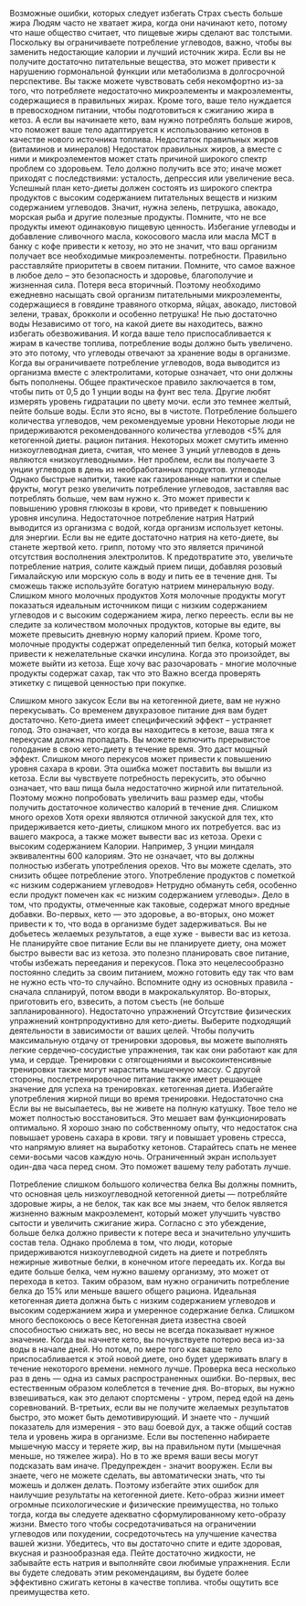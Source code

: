 Возможные ошибки, которых следует избегать
Страх съесть больше жира
Людям часто не хватает жира, когда они начинают кето, потому что наше общество считает, что
пищевые жиры сделают вас толстыми.
Поскольку вы ограничиваете потребление углеводов, важно, чтобы вы
заменить недостающие калории и лучший источник жира. Если вы не получите достаточно
питательные вещества, это может привести к нарушению гормональной функции или метаболизма в долгосрочной перспективе.
Вы также можете чувствовать себя некомфортно из-за того, что потребляете недостаточно
микроэлементы и макроэлементы, содержащиеся в правильных жирах.
Кроме того, ваше тело нуждается в превосходном питании, чтобы подготовиться к сжиганию жира в
кетоз. А если вы начинаете кето, вам нужно потреблять больше жиров, что поможет
ваше тело адаптируется к использованию кетонов в качестве нового источника топлива.
Недостаток правильных жиров (витаминов и минералов)
Недостаток правильных жиров, а вместе с ними и микроэлементов может стать причиной широкого
спектр проблем со здоровьем. Тело должно получить все это; иначе может
приходят с последствиями: усталость, депрессия или увеличение веса.
Успешный план кето-диеты должен состоять из широкого спектра продуктов с высоким содержанием
питательных веществ и низким содержанием углеводов. Значит, нужна зелень, петрушка,
авокадо, морская рыба и другие полезные продукты.
Помните, что не все продукты имеют одинаковую пищевую ценность. Избегание
углеводы и добавление сливочного масла, кокосового масла или масла МСТ в банку с кофе
привести к кетозу, но это не значит, что ваш организм получает все необходимые микроэлементы.
потребности.
Правильно расставляйте приоритеты в своем питании. Помните, что самое важное в
любое дело – это безопасность и здоровье, благополучие и жизненная сила. Потеря веса
вторичный. Поэтому необходимо ежедневно насыщать свой организм питательными
микроэлементы, содержащиеся в говядине травяного откорма, яйцах, авокадо, листовой зелени, травах,
брокколи и особенно петрушка!
Не пью достаточно воды
Независимо от того, на какой диете вы находитесь, важно избегать обезвоживания. И когда
ваше тело приспосабливается к жирам в качестве топлива, потребление воды должно быть увеличено. это
это потому, что углеводы отвечают за хранение воды в организме. Когда
вы ограничиваете потребление углеводов, вода выводится из организма вместе с электролитами, которые
означает, что они должны быть пополнены.
Общее практическое правило заключается в том, чтобы пить от 0,5 до 1 унции воды на фунт
вес тела. Другие любят измерять уровень гидратации по цвету мочи. если это
темнее желтый, пейте больше воды. Если это ясно, вы в чистоте.
Потребление большего количества углеводов, чем рекомендуемые уровни
Некоторые люди не придерживаются рекомендованного количества углеводов <5% для кетогенной диеты.
рацион питания. Некоторых может смутить именно низкоуглеводная диета, считая, что
менее 3 унций углеводов в день являются «низкоуглеводными».
Нет проблем, если вы получаете 3 унции углеводов в день из необработанных продуктов.
углеводы Однако быстрые напитки, такие как газированные напитки и спелые фрукты, могут резко
увеличить потребление углеводов, заставляя вас потреблять больше, чем вам нужно
к. Это может привести к повышению уровня глюкозы в крови, что приведет к повышению уровня инсулина.
Недостаточное потребление натрия
Натрий выводится из организма с водой, когда организм использует кетоны.
для энергии.
Если вы не едите достаточно натрия на кето-диете, вы станете жертвой кето.
грипп, потому что это является причиной отсутствия восполнения электролитов. К
предотвратите это, увеличьте потребление натрия, солите каждый прием пищи, добавляя розовый
Гималайскую или морскую соль в воду и пить ее в течение дня. Ты сможешь
также используйте богатую натрием минеральную воду.
Слишком много молочных продуктов
Хотя молочные продукты могут показаться идеальным источником пищи с низким содержанием
углеводов и с высоким содержанием жира, легко переесть. если вы не
следите за количеством молочных продуктов, которые вы едите, вы можете превысить дневную норму калорий
прием.
Кроме того, молочные продукты содержат определенный тип белка, который может привести к
нежелательные скачки инсулина. Когда это произойдет, вы можете выйти из кетоза.
Еще хочу вас разочаровать - многие молочные продукты содержат сахар, так что это
Важно всегда проверять этикетку с пищевой ценностью при покупке.

Слишком много закусок
Если вы на кетогенной диете, вам не нужно перекусывать. Со временем двухразовое питание
дня вам будет достаточно. Кето-диета имеет специфический эффект – устраняет
голод. Это означает, что когда вы находитесь в кетозе, ваша тяга к перекусам должна
пропадать. Вы можете включить прерывистое голодание в свою кето-диету в течение
время. Это даст мощный эффект.
Слишком много перекусов может привести к повышению уровня сахара в крови. Эта ошибка может поставить
вы вышли из кетоза. Если вы чувствуете потребность перекусить, это обычно означает, что ваш
пища была недостаточно жирной или питательной. Поэтому можно попробовать увеличить
ваш размер еды, чтобы получить достаточное количество калорий в течение дня.
Слишком много орехов
Хотя орехи являются отличной закуской для тех, кто придерживается кето-диеты, слишком много их потребуется.
вас из вашего макроса, а также может вывести вас из кетоза. Орехи с высоким содержанием
Калории. Например, 3 унции миндаля эквивалентны 600 калориям. Это
не означает, что вы должны полностью избегать употребления орехов. Что вы можете сделать, это
снизить общее потребление этого.
Употребление продуктов с пометкой «с низким содержанием углеводов»
Нетрудно обмануть себя, особенно если продукт помечен как «с низким содержанием
углеводы». Дело в том, что продукты, отмеченные как таковые, содержат много
вредные добавки. Во-первых, кето — это здоровье, а во-вторых, оно может привести к
то, что вода в организме будет задерживаться. Вы не добьетесь
желаемых результатов, а еще хуже - вывести вас из кетоза.
Не планируйте свое питание
Если вы не планируете диету, она может быстро вывести вас из кетоза. это
полезно планировать свое питание, чтобы избежать переедания и перекусов. Пока это
нецелесообразно постоянно следить за своим питанием, можно готовить еду так
что вам не нужно есть что-то случайно. Вспомните одну из основных
правила - сначала спланируй, потом вводи в макрокалькулятор. Во-вторых, приготовить его,
взвесить, а потом съесть (не больше запланированного).
Недостаточно упражнений
Отсутствие физических упражнений контрпродуктивно для кето-диеты. Выберите подходящий
деятельности в зависимости от ваших целей. Чтобы получить максимальную отдачу от тренировки
здоровья, вы можете выполнять легкие сердечно-сосудистые упражнения, так как они работают как для ума,
и сердце. Тренировки с отягощениями и высокоинтенсивные тренировки также могут нарастить мышечную массу.
С другой стороны, послетренировочное питание также имеет решающее значение для успеха на тренировках.
кетогенная диета. Избегайте употребления жирной пищи во время тренировки.
Недостаточно сна
Если вы не высыпаетесь, вы не живете на полную катушку. Твое тело
не может полностью восстановиться. Это мешает вам функционировать оптимально.
Я хорошо знаю по собственному опыту, что недостаток сна повышает уровень сахара в крови.
тягу и повышает уровень стресса, что напрямую влияет на выработку кетонов.
Старайтесь спать не менее семи-восьми часов каждую ночь. Ограниченный
экран использует один-два часа перед сном. Это поможет вашему телу работать
лучше.

Потребление слишком большого количества белка
Вы должны помнить, что основная цель низкоуглеводной кетогенной диеты —
потребляйте здоровые жиры, а не белок, так как все мы знаем, что белок является жизненно важным
макроэлемент, который может улучшить чувство сытости и увеличить сжигание жира. Согласно с
это убеждение, больше белка должно привести к потере веса и значительно улучшить
состав тела. Однако проблема в том, что люди, которые придерживаются низкоуглеводной
сидеть на диете и потреблять нежирные животные белки, в конечном итоге переедать их.
Когда вы едите больше белка, чем нужно вашему организму, это может
от перехода в кетоз. Таким образом, вам нужно ограничить потребление белка до 15% или
меньше вашего общего рациона. Идеальная кетогенная диета должна быть с низким содержанием углеводов и высоким содержанием
жира и умеренное содержание белка.
Слишком много беспокоюсь о весе
Кетогенная диета известна своей способностью снижать вес, но весы
не всегда показывает нужное значение.
Когда вы начнете кето, вы почувствуете потерю веса из-за воды в начале
дней. Но потом, по мере того как ваше тело приспосабливается к этой новой диете, оно будет удерживать влагу в течение некоторого времени.
немного лучше.
Проверка веса несколько раз в день — одна из самых распространенных
ошибки. Во-первых, вес естественным образом колеблется в течение дня. Во-вторых, вы
нужно взвешиваться, как это делают спортсмены - утром, перед едой на
день соревнований. В-третьих, если вы не получите желаемых результатов быстро, это может быть
демотивирующий.
И знаете что - лучший показатель для измерения - это ваш боевой дух, а также
общий состав тела и уровень жира в организме.
Если вы постепенно набираете мышечную массу и теряете жир, вы на правильном пути (мышечная
меньше, но тяжелее жира). Но в то же время ваши весы могут подсказать вам
иначе.
Предупрежден - значит вооружен. Если вы знаете, чего не можете сделать, вы автоматически
знать, что ты можешь и должен делать. Поэтому избегайте этих ошибок для
наилучшие результаты на кетогенной диете.
Кето-образ жизни имеет огромные психологические и физические преимущества, но
только тогда, когда вы следуете адекватно сформулированному кето-образу жизни.
Вместо того чтобы сосредотачиваться на ограничении углеводов или похудении, сосредоточьтесь на
улучшение качества вашей жизни. Убедитесь, что вы достаточно спите и едите
здоровая, вкусная и разнообразная еда. Пейте достаточно жидкости, не забывайте есть
натрия и выполняйте свои любимые упражнения.
Если вы будете следовать этим рекомендациям, вы будете более эффективно сжигать кетоны в качестве топлива.
чтобы ощутить все преимущества кето.